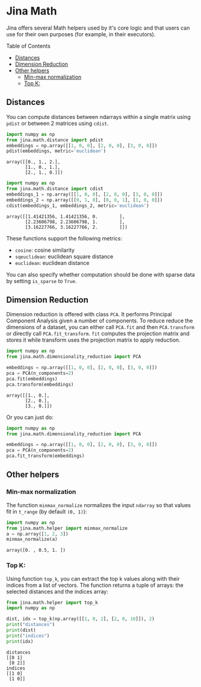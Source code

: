 # Jina Math

Jina offers several Math helpers used by it's core logic and that users can use for their own purposes (for example, in their executors).


<!-- START doctoc generated TOC please keep comment here to allow auto update -->
<!-- DON'T EDIT THIS SECTION, INSTEAD RE-RUN doctoc TO UPDATE -->
Table of Contents

- [Distances](#distances)
- [Dimension Reduction](#dimension-reduction)
- [Other helpers](#other-helpers)
  - [Min-max normalization](#min-max-normalization)
  - [Top K:](#top-k)

<!-- END doctoc generated TOC please keep comment here to allow auto update -->

## Distances
You can compute distances between ndarrays within a single matrix using `pdist` or between 2 matrices using `cdist`.

```python
import numpy as np
from jina.math.distance import pdist
embeddings = np.array([[1, 0, 0], [2, 0, 0], [3, 0, 0]])
pdist(embeddings, metric='euclidean')
```

```text
array([[0., 1., 2.],
       [1., 0., 1.],
       [2., 1., 0.]])
```

```python
import numpy as np
from jina.math.distance import cdist
embeddings_1 = np.array([[1, 0, 0], [2, 0, 0], [3, 0, 0]])
embeddings_2 = np.array([[0, 1, 0], [0, 0, 1], [1, 0, 0]])
cdist(embeddings_1, embeddings_2, metric='euclidean')
```

```text
array([[1.41421356, 1.41421356, 0.        ],
       [2.23606798, 2.23606798, 1.        ],
       [3.16227766, 3.16227766, 2.        ]])
```

These functions support the following metrics:
* `cosine`: cosine similarity
* `sqeuclidean`: euclidean square distance
* `euclidean`: euclidean distance

You can also specify whether computation should be done with sparse data by setting `is_sparse` to `True`.

## Dimension Reduction

Dimension reduction is offered with class `PCA`. It performs Principal Component Analysis given a number of components.
To reduce reduce the dimensions of a dataset, you can either call `PCA.fit` and then `PCA.transform` or directly call `PCA.fit_transform`.
`fit` computes the projection matrix and stores it while transform uses the projection matrix to apply reduction.

```python
import numpy as np
from jina.math.dimensionality_reduction import PCA

embeddings = np.array([[1, 0, 0], [2, 0, 0], [3, 0, 0]])
pca = PCA(n_components=2)
pca.fit(embeddings)
pca.transform(embeddings)
```

```text
array([[1., 0.],
       [2., 0.],
       [3., 0.]])
```

Or you can just do:

```python
import numpy as np
from jina.math.dimensionality_reduction import PCA

embeddings = np.array([[1, 0, 0], [2, 0, 0], [3, 0, 0]])
pca = PCA(n_components=2)
pca.fit_transform(embeddings)
```

## Other helpers

### Min-max normalization
The function `minmax_normalize` normalizes the input `ndarray` so that values fit in `t_range` (by default `(0, 1)`):

```python
import numpy as np
from jina.math.helper import minmax_normalize
a = np.array([1, 2, 3])
minmax_normalize(a)
```

```text
array([0. , 0.5, 1. ])
```

### Top K:
Using function `top_k`, you can extract the top k values along with their indices from a list of vectors.
The function returns a tuple of arrays: the selected distances and the indices array:

```python
from jina.math.helper import top_k
import numpy as np

dist, idx = top_k(np.array([[1, 0, 2], [2, 0, 10]]), 2)
print("distances")
print(dist)
print("indices")
print(idx)
```

```text
distances
[[0 1]
 [0 2]]
indices
[[1 0]
 [1 0]]
```
